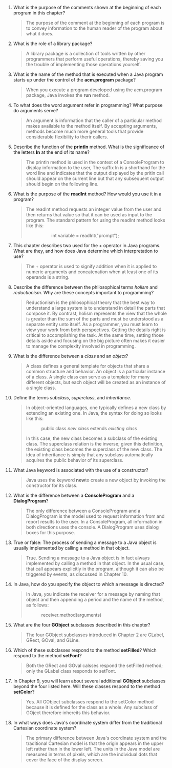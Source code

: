 1. What is the purpose of the comments shown at the beginning of each program in this chapter?
   
   > The purpose of the comment at the beginning of each program is to convey information to the human reader of the program about what it does.
2. What is the role of a library package?
   
   > A library package is a collection of tools written by other programmers that perform useful operations, thereby saving you the trouble of implementing those operations yourself.
3. What is the name of the method that is executed when a Java program starts up under the control of the **acm.program** package?
   
   > When you execute a program developed using the acm.program package, Java invokes the **run** method.
4. To what does the word argument refer in programming? What purpose do arguments serve?
   
   > An argument is information that the caller of a particular method makes available to the method itself. By accepting arguments, methods become much more general tools that provide considerable flexibility to therir callers.
5. Describe the function of the **println** method. What is the significance of the letters **ln** at the end of its name?
   
   > The println method is used in the context of a ConsoleProgram to display information to the user, The suffix ln is a shorthand for the word line and indicates that the output displayed by the pritln call should appear on the current line but that any subsequent output should begin on the following line.
6. What is the purpose of the **readInt** method? How would you use it in a program?
   
   > The readInt method requests an integer value from the user and then returns that value so that it can be used as input to the program. The standard pattern for using the readInt method looks like this:
   > 
   >                     int variable = readInt("prompt");
7. This chapter describes two used for the + operator in Java programs. What are they, and how does Java determine which interpretation to use?
   
   > The + operator is used to signify addition when it is applied to numeric arguments and concatenation when at least one of its operands is a string.
8. Describe the difference between the philosophical terms *holism* and *reductionism*. Why are these concepts important to programming?
   
   > Reductionism is the philosophical theory that the best way to understand a large system is to understand in detail the parts that compose it. By contrast, holism represents the view that the whole is greater than the sum of the parts and must be understood as a separate entity unto itself. As a programmer, you must learn to view your work from both perspectives. Getting the details right is critical to accomplishing the task. At the same time, setting those details aside and focusing on the big picture often makes it easier to manage the complexity involved in programming.
9. What is the difference between a *class* and an *object*?
   
   > A class defines a general template for objects that share a common structure and behavior. An object is a particular instance of a class. A single class can serve as a template for many different objects, but each object will be created as an instance of a single class.
10. Define the terms *subclass*, *superclass*, and *inheritance*.
    
    > In object-oriented languages, one typically defines a new class by extending an existing one. In Java, the syntax for doing so looks like this:
    > 
    >             public class *new class* extends *existing class*
    > 
    > In this case, the new class becomes a subclass of the existing class. The superclass relation is the inverse; given this definition, the existing class becomes the superclass of the new class. The idea of inheritance is simply that any subclass automatically acquires the public behavior of its superclass.
11. What Java keyword is associated with the use of a constructor?
    
    > Java uses the keyword **new**to create a new object by invoking the constructor for its class.
12. What is the difference between a **ConsoleProgram** and a **DialogProgram**?
    
    > The only difference between a ConsoleProgram and a DialogProgram is the model used to request information from and report results to the user. In a ConsoleProgram, all information in both directions uses the console. A DialogProgram uses dialog boxes for this purpose.
13. True or false: The process of sending a message to a Java object is usually implemented by calling a method in that object.
    
    > True. Sending a message to a Java object is in fact always implemented by calling a method in that object. In the usual case, that call appears explicitly in the program, although it can also be triggered by events, as discussed in Chapter 10.
14. In Java, how do you specify the object to which a message is directed?
    
    > In Java, you indicate the receiver for a message by naming that object and then appending a period and the name of the method, as follows:
    > 
    >             receiver.method(arguments)
15. What are the four **GObject** subclasses described in this chapter?
    
    > The four GObject subclasses introduced in Chapter 2 are GLabel, GRect, GOval, and GLine.
16. Which of these subclasses respond to the method **setFilled**? Which respond to the method **setFont**?
    
    > Both the GRect and GOval calsses respond the setFilled method; only the GLabel class responds to setFont.
17. In Chapter 9, you will learn about several additional **GObject** subclasses beyond the four listed here. Will these classes respond to the method **setColor**?
    
    > Yes. All GObject subclasses respond to the setColor method because it is defined for the class as a whole. Any subclass of GOject therefore inhereits this behavior.
18. In what ways does Java's coordinate system differ from the traditional Cartesian coordinate system?
    
    > The primary difference between Java's coordinate system and the traditional Cartesian model is that the origin appears in the upper left rather than in the lower left. The units in the Java model are measured in terms of pixels, which are the individual dots that cover the face of the display screen.


